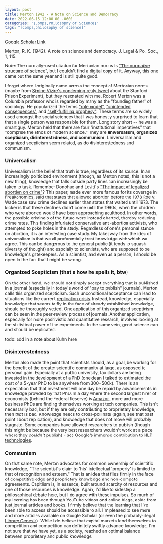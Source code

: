 ```yaml
---
layout: post
title: Merton 1942 - A Note on Science and Democracy
date: 2022-06-15 12:00:00 -0600
categories: "[Comps,Philosophy of Science]"
tags: "[comps,philosophy of science]"
---
```

[Google Scholar Link](https://scholar.google.com/scholar?hl=en&as_sdt=0%2C5&q=a+note+on+science+and+democracy&btnG=)

Merton, R. K. (1942). A note on science and democracy. J. Legal & Pol. Soc., 1, 115.

Note: The normally-used citation for Mertonian norms is ["The normative structure of science"](https://scholar.google.com/scholar?hl=en&as_sdt=0%2C5&q=normative+structure+of+science+merton&btnG=), but I couldn't find a digital copy of it.  Anyway, this one came out the same year and is still quite good.

I forget where I originally came across the concept of Mertonian norms (maybe from [Simine Vizire's condeming reply tweet](https://twitter.com/siminevazire/status/1007637785807872000) about the Stanford Prison Experiment), but they resonated with me.  Robert Merton was a Columbia professor who is regarded by many as the "founding father" of sociology.  He popularized the terms ["role model"](https://en.m.wikipedia.org/wiki/Role_model), ["unintended consequences"](https://en.m.wikipedia.org/wiki/Unintended_consequences), and ["self-fulfilling prophecy"](https://en.m.wikipedia.org/wiki/Self-fulfilling_prophecy).  These terms are so widely used amongst the social sciences that I was honestly surprised to learn that that a single person was responsible for them.  Long story short -- he was a smart guy.  Merton held that there are four "institutional imperatives" that "comprise the ethos of modern science."  They are **universalism, organized scepticism, disinterestedness, and communism**.  Universalism and organized scepticism seem related, as do disinterestedness and communism.

### Universalism
Universalism is the belief that truth is true, regardless of its source.  In an increasingly politicized environment (though, as Merton noted, this is not a new thing), knowledge that falls outside party lines can increasingly be taken to task.  Remember Donohue and Levitt's ["The impact of legalized abortion on crime"](https://scholar.google.com/scholar?hl=en&as_sdt=0%2C5&q=the+impact+of+legalized+abortion+on+crime&btnG=)?  This paper, made even more famous for its coverage in Freakonomics, said that states that allowed abortion before the 1973 Roe v. Wade case saw crime declines earlier than states that waited until 1973.  The kicker is that these declines didn't come until the 1990s, when the children who were aborted would have been approaching adulthood.  In other words, the possible criminals of the future were instead aborted, thereby reducing crime rates.  This finding infuriated conservative anti-abortion activists, who attempted to poke holes in the study.  Regardless of one's personal stance on abortion, it is an interesting case study.  My takeaway from the idea of universalism is that we all preferentially treat knowledge with which we agree.  This can be dangerous to the general public (it tends to squash diversity of thought) and espcially to scientists, who are supposed to be knowledge's gatekeepers.  As a scientist, and even as a person, I should be open to the fact that I might be wrong.


### Organized Scepticism (that's how he spells it, btw)
On the other hand, we should not simply accept everything that is published in a journal (especially in today's world of "pay to publish" journals).  Merton calls this organized scepticism.  Such unconditional acceptance can lead to situations like the current [replication crisis](https://en.wikipedia.org/wiki/Replication_crisis).   Instead, knowledge, especially knowledge that seems to fly in the face of already established knowledge, should be thoroughly vetted.  One application of this organized scepticism can be seen in the peer-review process of journals.  Another application, especially for more positivistic and quantitative research, involves looking at the statistical power of the experiments.  In the same vein, good science can and should be replicated.

todo: add in a note about Kuhn here

### Disinterestedness
Merton also made the point that scientists should, as a goal,  be working for the benefit of the greater scientific community at large, as opposed to personal gain.  Especially at a public university, tax dollars are being invested in the development of a PhD (one dean I talked to estimated the cost of a 5-year PhD to be anywhere from $300-$500k).  There is an expectation that that investment will one day be repaid by advancements in knowledge provided by that PhD.  In a day where the second largest hirer of economists (behind the Federal Reserve) is [Amazon](https://www.cnn.com/2019/03/13/tech/amazon-economists/index.html#:~:text=In%20the%20past%20few%20years,hundreds%20of%20economists%20on%20staff.), more and more business PhDs are finding themselves working at tech companies.  This isn't necessarily bad, but if they are only contributing to proprietary knowledge, then _that_ is bad.  Knowledge needs to cross-pollinate (again, see that past point about replication), and knowledge that does not move will probably stagnate.  Some companies have allowed researchers to publish (though this might be because the very best researchers wouldn't work at a place where they _couldn't_ publish) - see Google's immense contribution to [NLP technologies](https://venturebeat.com/2018/11/02/google-open-sources-bert-a-state-of-the-art-training-technique-for-natural-language-processing/).

### Communism
On that same note, Merton advocates for common ownership of scientific knowledge, "The scientist's claim to 'his' intellectual 'property' is limited to that of recognition and esteem."  That is an idea that flies firmly in the face of competitive edge and proprietary knowledge and non-compete agreements.  Capitlism is, in essence, built around scarcity of resources and one of those resources is knowledge.  Again, I'd like to sidestep a philosophical debate here, but I do agree with these impulses.  So much of my learning has been through YouTube videos and online blogs, aside from just journal articles and books.  I firmly believe that the learning that I've been able to access should be accessible to all.  I'm pleased to see more and more articles available on Google Scholar (or even the probably-illegal [Library Genesis](https://libgen.is)).  While I do believe that capital markets lend themselves to competition and competition can definitely swiftly advance knowledge, I'm not sure that we have yet, as a society, reached an optimal balance between proprietary and public knowledge.



